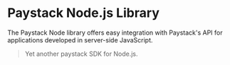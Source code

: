 # Paystack Node.js Library

The Paystack Node library offers easy integration with Paystack's API for applications developed in server-side JavaScript.

> Yet another paystack SDK for Node.js.
